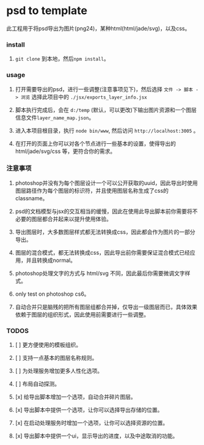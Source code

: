 psd to template
===============

此工程用于将psd导出为图片(png24)，某种html(html/jade/svg)，以及css。

### install
 
1. ```git clone``` 到本地，然后```npm install```。

### usage

1. 打开需要导出的psd，进行一些调整(注意事项见下)，然后选择 ``` 文件 -> 脚本 -> 浏览 ``` 选择此项目中的 
    ```./jsx/exports_layer_info.jsx ```

1. 脚本执行完成后，会在 ```d:/temp``` (默认，可以更改)下输出图片资源和一个图层信息文件```layer_name_map.json```。

1. 进入本项目根目录，执行 ```node bin/www```, 然后访问 ```http://localhost:3005``` 。

1. 在打开的页面上你可以对各个节点进行一些基本的设置，使得导出的 html/jade/svg/css 等，更符合你的需求。

### 注意事项

1. photoshop并没有为每个图层设计一个可以公开获取的uuid，因此导出时使用图层路径作为每个图层的标识符，并且使用图层名称生成了css的classname。

1. psd的文档模型与jsx的交互相当的缓慢，因此在使用此导出脚本前你需要将不必要的图层都合并起来以提升使用体验。

1. 导出图层时，大多数图层样式都无法转换成css，因此都会作为图片的一部分导出。

1. 图层的混合模式，都无法转换成css，因此导出前你需要保证混合模式已经应用，并且转换成normal。

1. photoshop处理文字的方式与 html/svg 不同，因此最后你需要微调文字样式。

1. only test on photoshop cs6。

1. 自动合并只是脑残的把所有图层组都合并掉，仅导出一级图层而已，具体效果依赖于图层的组织形式，因此使用前需要进行一些调整。

### TODOS

1. [ ] 更方便使用的模板组织。

1. [ ] 支持一点基本的图层名称规则。

1. [ ] 为处理服务增加更多人性化选项。

1. [ ] 布局自动探测。

1. [x] 给导出脚本增加一个选项，自动合并碎片图层。

1. [x] 导出脚本中提供一个选项，让你可以选择导出存储的位置。

1. [x] 在启动处理服务时增加一个选项，让你可以选择资源的位置。

1. [x] 导出脚本中提供一个ui，显示导出的进度，以及中途取消的功能。
